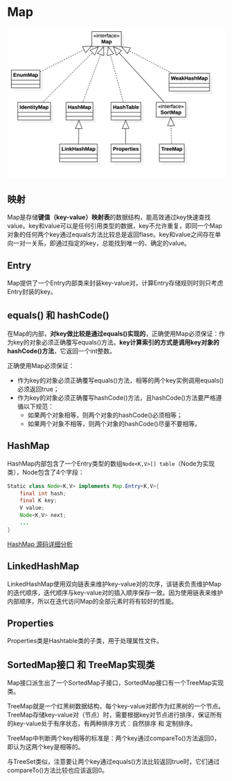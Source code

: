# Map
![Map+Map](https://raw.githubusercontent.com/loli0con/picgo/master/images/Map%2BMap.png%2B2021-06-01-23-22-13)



## 映射
Map是存储**键值（key-value）映射表**的数据结构，能高效通过key快速查找value。key和value可以是任何引用类型的数据，key不允许重复，即同一个Map对象的任何两个key通过equals方法比较总是返回flase。key和value之间存在单向一对一关系，即通过指定的key，总能找到唯一的、确定的value。


## Entry
Map提供了一个Entry内部类来封装key-value对，计算Entry存储规则时则只考虑Entry封装的key。


## equals() 和 hashCode()
在Map的内部，**对key做比较是通过equals()实现的**，正确使用Map必须保证：作为key的对象必须正确覆写equals()方法。**key计算索引的方式是调用key对象的hashCode()方法**，它返回一个int整数。

正确使用Map必须保证：
* 作为key的对象必须正确覆写equals()方法，相等的两个key实例调用equals()必须返回true；
* 作为key的对象必须正确覆写hashCode()方法，且hashCode()方法要严格遵循以下规范：
  * 如果两个对象相等，则两个对象的hashCode()必须相等；
  * 如果两个对象不相等，则两个对象的hashCode()尽量不要相等。




## HashMap
HashMap内部包含了一个Entry类型的数组`Node<K,V>[] table`（Node为实现类），Node包含了4个字段：
```Java
Static class Node<K,V> implements Map.Entry<K,V>{
    final int hash;
    final K key;
    V value;
    Node<K,V> next;
    ...
}
```

[HashMap 源码详细分析](https://segmentfault.com/a/1190000012926722)

## LinkedHashMap
LinkedHashMap使用双向链表来维护key-value对的次序，该链表负责维护Map的迭代顺序，迭代顺序与key-value对的插入顺序保存一致。因为使用链表来维护内部顺序，所以在迭代访问Map的全部元素时将有较好的性能。




## Properties
Properties类是Hashtable类的子类，用于处理属性文件。


## SortedMap接口 和 TreeMap实现类
Map接口派生出了一个SortedMap子接口，SortedMap接口有一个TreeMap实现类。

TreeMap就是一个红黑树数据结构，每个key-value对即作为红黑树的一个节点。  
TreeMap存储key-value对（节点）时，需要根据key对节点进行排序，保证所有的key-value处于有序状态，有两种排序方式：自然排序 和 定制排序。

TreeMap中判断两个key相等的标准是：两个key通过compareTo()方法返回0，即认为这两个key是相等的。

与TreeSet类似，注意要让两个key通过equals()方法比较返回true时，它们通过compareTo()方法比较也应该返回0。

